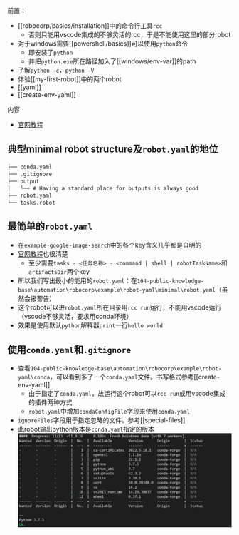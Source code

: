 前置：
- [[robocorp/basics/installation]]中的命令行工具`rcc`
  - 否则只能用vscode集成的不够灵活的rcc，于是不能使用这里的部分robot
- 对于windows需要[[powershell/basics]]可以使用`python`命令
  - 即安装了`python`
  - 并把`python.exe`所在路径加入了[[windows/env-var]]的path
- 了解`python -c`，`python -V`
- 体验[[my-first-robot]]中的两个robot
- [[yaml]]
- [[create-env-yaml]]

内容
- [官网教程](https://robocorp.com/docs/setup/robot-structure)
## 典型minimal robot structure及`robot.yaml`的地位
```text
├── conda.yaml
├── .gitignore
├── output
│   └── # Having a standard place for outputs is always good
├── robot.yaml
└── tasks.robot
```
## 最简单的`robot.yaml`
- 在`example-google-image-search`中的各个key含义几乎都是自明的
- [官网教程](https://robocorp.com/docs/setup/robot-yaml-format)也很清楚
  - 至少需要`tasks - <任务名称> - <command | shell | robotTaskName>`和`artifactsDir`两个key
- 所以我们写出最小的能用的`robot.yaml`：在`104-public-knowledge-base\automation\robocorp\example\robot-yaml\minimal\robot.yaml`（虽然会报警告）
- 这个robot可以进`robot.yaml`所在目录用`rcc run`运行，不能用vscode运行（vscode不够灵活，要求用conda环境）
- 效果是使用默认`python`解释器`print`一行`hello world`
## 使用`conda.yaml`和`.gitignore`
- 查看`104-public-knowledge-base\automation\robocorp\example\robot-yaml\conda`，可以看到多了一个`conda.yaml`文件。书写格式参考[[create-env-yaml]]
  - 由于指定了`conda.yaml`，故运行这个robot可以`rcc run`或用vscode集成的插件两种方式
  - `robot.yaml`中增加`condaConfigFile`字段来使用`conda.yaml`
- `ignoreFiles`字段用于指定忽略的文件。参考[[special-files]]
- 此robot输出python版本是`conda.yaml`指定的版本
![](conda-yaml-example.png)